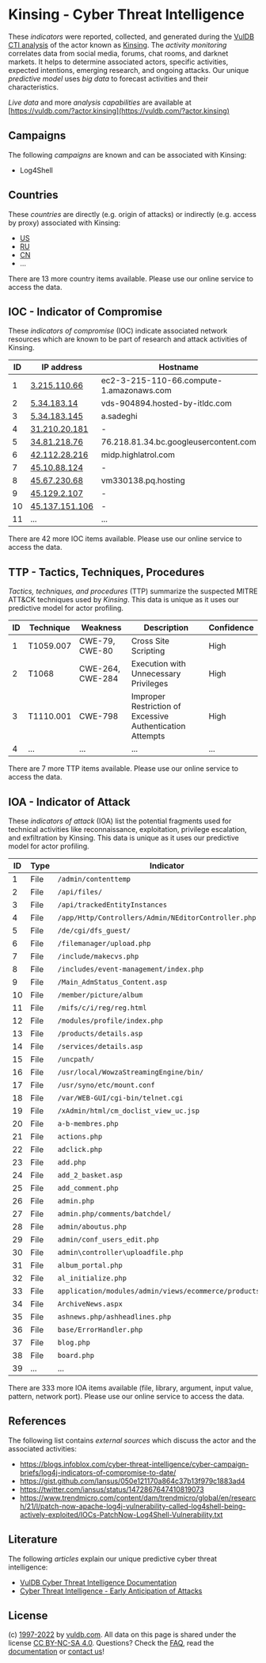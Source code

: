 # Kinsing - Cyber Threat Intelligence

These _indicators_ were reported, collected, and generated during the [VulDB CTI analysis](https://vuldb.com/?kb.cti) of the actor known as [Kinsing](https://vuldb.com/?actor.kinsing). The _activity monitoring_ correlates data from social media, forums, chat rooms, and darknet markets. It helps to determine associated actors, specific activities, expected intentions, emerging research, and ongoing attacks. Our unique _predictive model_ uses _big data_ to forecast activities and their characteristics.

_Live data_ and more _analysis capabilities_ are available at [https://vuldb.com/?actor.kinsing](https://vuldb.com/?actor.kinsing)

## Campaigns

The following _campaigns_ are known and can be associated with Kinsing:

* Log4Shell

## Countries

These _countries_ are directly (e.g. origin of attacks) or indirectly (e.g. access by proxy) associated with Kinsing:

* [US](https://vuldb.com/?country.us)
* [RU](https://vuldb.com/?country.ru)
* [CN](https://vuldb.com/?country.cn)
* ...

There are 13 more country items available. Please use our online service to access the data.

## IOC - Indicator of Compromise

These _indicators of compromise_ (IOC) indicate associated network resources which are known to be part of research and attack activities of Kinsing.

ID | IP address | Hostname | Campaign | Confidence
-- | ---------- | -------- | -------- | ----------
1 | [3.215.110.66](https://vuldb.com/?ip.3.215.110.66) | ec2-3-215-110-66.compute-1.amazonaws.com | Log4Shell | Medium
2 | [5.34.183.14](https://vuldb.com/?ip.5.34.183.14) | vds-904894.hosted-by-itldc.com | - | High
3 | [5.34.183.145](https://vuldb.com/?ip.5.34.183.145) | a.sadeghi | - | High
4 | [31.210.20.181](https://vuldb.com/?ip.31.210.20.181) | - | Log4Shell | High
5 | [34.81.218.76](https://vuldb.com/?ip.34.81.218.76) | 76.218.81.34.bc.googleusercontent.com | Log4Shell | Medium
6 | [42.112.28.216](https://vuldb.com/?ip.42.112.28.216) | midp.highlatrol.com | Log4Shell | High
7 | [45.10.88.124](https://vuldb.com/?ip.45.10.88.124) | - | - | High
8 | [45.67.230.68](https://vuldb.com/?ip.45.67.230.68) | vm330138.pq.hosting | - | High
9 | [45.129.2.107](https://vuldb.com/?ip.45.129.2.107) | - | Log4Shell | High
10 | [45.137.151.106](https://vuldb.com/?ip.45.137.151.106) | - | Log4Shell | High
11 | ... | ... | ... | ...

There are 42 more IOC items available. Please use our online service to access the data.

## TTP - Tactics, Techniques, Procedures

_Tactics, techniques, and procedures_ (TTP) summarize the suspected MITRE ATT&CK techniques used by _Kinsing_. This data is unique as it uses our predictive model for actor profiling.

ID | Technique | Weakness | Description | Confidence
-- | --------- | -------- | ----------- | ----------
1 | T1059.007 | CWE-79, CWE-80 | Cross Site Scripting | High
2 | T1068 | CWE-264, CWE-284 | Execution with Unnecessary Privileges | High
3 | T1110.001 | CWE-798 | Improper Restriction of Excessive Authentication Attempts | High
4 | ... | ... | ... | ...

There are 7 more TTP items available. Please use our online service to access the data.

## IOA - Indicator of Attack

These _indicators of attack_ (IOA) list the potential fragments used for technical activities like reconnaissance, exploitation, privilege escalation, and exfiltration by Kinsing. This data is unique as it uses our predictive model for actor profiling.

ID | Type | Indicator | Confidence
-- | ---- | --------- | ----------
1 | File | `/admin/contenttemp` | High
2 | File | `/api/files/` | Medium
3 | File | `/api/trackedEntityInstances` | High
4 | File | `/app/Http/Controllers/Admin/NEditorController.php` | High
5 | File | `/de/cgi/dfs_guest/` | High
6 | File | `/filemanager/upload.php` | High
7 | File | `/include/makecvs.php` | High
8 | File | `/includes/event-management/index.php` | High
9 | File | `/Main_AdmStatus_Content.asp` | High
10 | File | `/member/picture/album` | High
11 | File | `/mifs/c/i/reg/reg.html` | High
12 | File | `/modules/profile/index.php` | High
13 | File | `/products/details.asp` | High
14 | File | `/services/details.asp` | High
15 | File | `/uncpath/` | Medium
16 | File | `/usr/local/WowzaStreamingEngine/bin/` | High
17 | File | `/usr/syno/etc/mount.conf` | High
18 | File | `/var/WEB-GUI/cgi-bin/telnet.cgi` | High
19 | File | `/xAdmin/html/cm_doclist_view_uc.jsp` | High
20 | File | `a-b-membres.php` | High
21 | File | `actions.php` | Medium
22 | File | `adclick.php` | Medium
23 | File | `add.php` | Low
24 | File | `add_2_basket.asp` | High
25 | File | `add_comment.php` | High
26 | File | `admin.php` | Medium
27 | File | `admin.php/comments/batchdel/` | High
28 | File | `admin/aboutus.php` | High
29 | File | `admin/conf_users_edit.php` | High
30 | File | `admin\controller\uploadfile.php` | High
31 | File | `album_portal.php` | High
32 | File | `al_initialize.php` | High
33 | File | `application/modules/admin/views/ecommerce/products.php` | High
34 | File | `ArchiveNews.aspx` | High
35 | File | `ashnews.php/ashheadlines.php` | High
36 | File | `base/ErrorHandler.php` | High
37 | File | `blog.php` | Medium
38 | File | `board.php` | Medium
39 | ... | ... | ...

There are 333 more IOA items available (file, library, argument, input value, pattern, network port). Please use our online service to access the data.

## References

The following list contains _external sources_ which discuss the actor and the associated activities:

* https://blogs.infoblox.com/cyber-threat-intelligence/cyber-campaign-briefs/log4j-indicators-of-compromise-to-date/
* https://gist.github.com/Iansus/050e121170a864c37b13f979c1883ad4
* https://twitter.com/iansus/status/1472867647410819073
* https://www.trendmicro.com/content/dam/trendmicro/global/en/research/21/l/patch-now-apache-log4j-vulnerability-called-log4shell-being-actively-exploited/IOCs-PatchNow-Log4Shell-Vulnerability.txt

## Literature

The following _articles_ explain our unique predictive cyber threat intelligence:

* [VulDB Cyber Threat Intelligence Documentation](https://vuldb.com/?kb.cti)
* [Cyber Threat Intelligence - Early Anticipation of Attacks](https://www.scip.ch/en/?labs.20201022)

## License

(c) [1997-2022](https://vuldb.com/?kb.changelog) by [vuldb.com](https://vuldb.com/?kb.about). All data on this page is shared under the license [CC BY-NC-SA 4.0](https://creativecommons.org/licenses/by-nc-sa/4.0/). Questions? Check the [FAQ](https://vuldb.com/?kb.faq), read the [documentation](https://vuldb.com/?kb) or [contact us](https://vuldb.com/?contact)!
